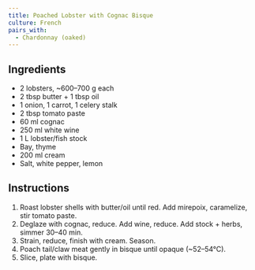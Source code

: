 ```yaml
---
title: Poached Lobster with Cognac Bisque
culture: French
pairs_with:
  - Chardonnay (oaked)
---
```


## Ingredients
- 2 lobsters, ~600–700 g each
- 2 tbsp butter + 1 tbsp oil
- 1 onion, 1 carrot, 1 celery stalk
- 2 tbsp tomato paste
- 60 ml cognac
- 250 ml white wine
- 1 L lobster/fish stock
- Bay, thyme
- 200 ml cream
- Salt, white pepper, lemon

## Instructions
1. Roast lobster shells with butter/oil until red. Add mirepoix, caramelize, stir tomato paste.
2. Deglaze with cognac, reduce. Add wine, reduce. Add stock + herbs, simmer 30–40 min.
3. Strain, reduce, finish with cream. Season.
4. Poach tail/claw meat gently in bisque until opaque (~52–54°C).
5. Slice, plate with bisque.
